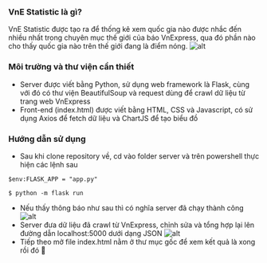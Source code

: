 ### VnE Statistic là gì? 
VnE Statistic được tạo ra để thống kê xem quốc gia nào được nhắc đến nhiều nhất trong chuyên mục thế giới của báo VnExpress, qua đó phần nào cho thấy 
quốc gia nào trên thế giới đang là điểm nóng.
![alt](https://cdn.discordapp.com/attachments/835921395292700776/837957016643043348/Untitled.png)
### Môi trường và thư viện cần thiết
- Server được viết bằng Python, sử dụng web framework là Flask, cùng với đó có thư viện BeautifulSoup và request dùng để crawl dữ liệu từ trang web VnExpress
- Front-end (index.html) được viết bằng HTML, CSS và Javascript, có sử dụng Axios để fetch dữ liệu và ChartJS để tạo biểu đồ
### Hướng dẫn sử dụng 
- Sau khi clone repository về, cd vào folder server và trên powershell thực hiện các lệnh sau
```
$env:FLASK_APP = "app.py"
```
```
$ python -m flask run 
```
- Nếu thấy thông báo như sau thì có nghĩa server đã chạy thành công
![alt](https://cdn.discordapp.com/attachments/835921395292700776/837955371590221874/unknown.png)
- Server đưa dữ liệu đã crawl từ VnExpress, chỉnh sửa và tổng hợp lại lên đường dẫn localhost:5000 dưới dạng JSON
![alt](https://cdn.discordapp.com/attachments/835921395292700776/837957733805981746/unknown.png)
- Tiếp theo mở file index.html nằm ở thư mục gốc để xem kết quả là xong rồi đó 🎉

